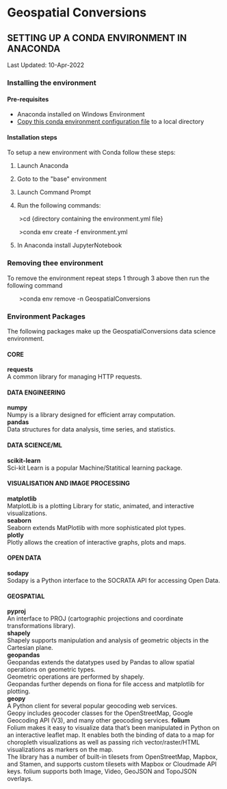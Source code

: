 # Geospatial Conversions
## SETTING UP A CONDA ENVIRONMENT IN ANACONDA

Last Updated: 10-Apr-2022

### Installing the environment
#### Pre-requisites
- Anaconda installed on Windows Environment
- [Copy this conda environment configuration file](environment.yml) to a local directory

#### Installation steps
To setup a new environment with Conda follow these steps:

1) Launch Anaconda

2) Goto to the "base" environment

3) Launch Command Prompt

4) Run the following commands:

&emsp;&emsp;&gt;cd {directory containing the environment.yml file}

&emsp;&emsp;&gt;conda env create -f environment.yml

5) In Anaconda install JupyterNotebook


### Removing thee environment
To remove the environment repeat steps 1 through 3 above then run the following command

&emsp;&emsp;&gt;conda env remove -n GeospatialConversions

### Environment Packages
The following packages make up the GeospatialConversions data science environment.<br>

#### CORE
**requests**<br>
A common library for managing HTTP requests.<br>

#### DATA ENGINEERING
**numpy**<br>
Numpy is a library designed for efficient array computation.<br>
**pandas**<br>
Data structures for data analysis, time series, and statistics.<br>

#### DATA SCIENCE/ML
**scikit-learn**<br>
Sci-kit Learn is a popular Machine/Statitical learning package.<br>

#### VISUALISATION AND IMAGE PROCESSING
**matplotlib**<br>
MatplotLib is a plotting Library for static, animated, and interactive visualizations.<br>
**seaborn**<br>
Seaborn extends MatPlotlib with more sophisticated plot types.<br>
**plotly**<br>
Plotly allows the creation of interactive graphs, plots and maps.<br>

#### OPEN DATA
**sodapy**<br>
Sodapy is a Python interface to the SOCRATA API for accessing Open Data.<br>

#### GEOSPATIAL
**pyproj**<br>
An interface to PROJ (cartographic projections and coordinate transformations library).<br>
**shapely**<br>
Shapely supports manipulation and analysis of geometric objects in the Cartesian plane.<br>
**geopandas**<br>
Geopandas extends the datatypes used by Pandas to allow spatial operations on geometric types.<br>
Geometric operations are performed by shapely.<br>
Geopandas further depends on fiona for file access and matplotlib for plotting.<br>
**geopy**<br>
A Python client for several popular geocoding web services.<br>
Geopy includes geocoder classes for the OpenStreetMap, Google Geocoding API (V3), and many other geocoding services.
**folium**<br>
Folium makes it easy to visualize data that’s been manipulated in Python on an interactive leaflet map. It enables both the binding of data to a map for choropleth visualizations as well as passing rich vector/raster/HTML visualizations as markers on the map.<br>
The library has a number of built-in tilesets from OpenStreetMap, Mapbox, and Stamen, and supports custom tilesets with Mapbox or Cloudmade API keys. folium supports both Image, Video, GeoJSON and TopoJSON overlays.<br>